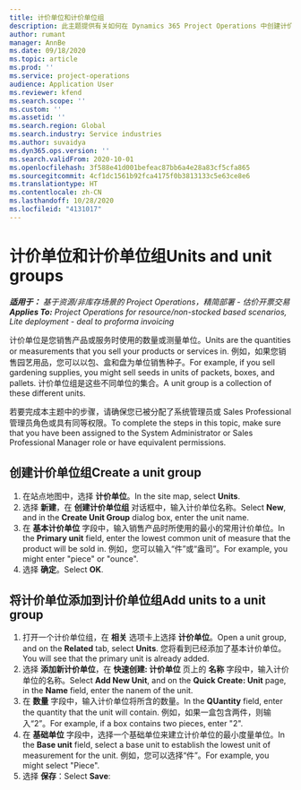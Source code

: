 ```yaml
---
title: 计价单位和计价单位组
description: 此主题提供有关如何在 Dynamics 365 Project Operations 中创建计价单位和计价单位组的信息。
author: rumant
manager: AnnBe
ms.date: 09/18/2020
ms.topic: article
ms.prod: ''
ms.service: project-operations
audience: Application User
ms.reviewer: kfend
ms.search.scope: ''
ms.custom: ''
ms.assetid: ''
ms.search.region: Global
ms.search.industry: Service industries
ms.author: suvaidya
ms.dyn365.ops.version: ''
ms.search.validFrom: 2020-10-01
ms.openlocfilehash: 3f588e41d001befeac87bb6a4e28a83cf5cfa865
ms.sourcegitcommit: 4cf1dc1561b92fca4175f0b3813133c5e63ce8e6
ms.translationtype: HT
ms.contentlocale: zh-CN
ms.lasthandoff: 10/28/2020
ms.locfileid: "4131017"
---
```

# <a name="units-and-unit-groups"></a><span data-ttu-id="e15bc-103">计价单位和计价单位组</span><span class="sxs-lookup"><span data-stu-id="e15bc-103">Units and unit groups</span></span>

<span data-ttu-id="e15bc-104">_**适用于：** 基于资源/非库存场景的 Project Operations，精简部署 - 估价开票交易_</span><span class="sxs-lookup"><span data-stu-id="e15bc-104">_**Applies To:** Project Operations for resource/non-stocked based scenarios, Lite deployment - deal to proforma invoicing_</span></span>

<span data-ttu-id="e15bc-105">计价单位是您销售产品或服务时使用的数量或测量单位。</span><span class="sxs-lookup"><span data-stu-id="e15bc-105">Units are the quantities or measurements that you sell your products or services in.</span></span> <span data-ttu-id="e15bc-106">例如，如果您销售园艺用品，您可以以包、盒和盘为单位销售种子。</span><span class="sxs-lookup"><span data-stu-id="e15bc-106">For example, if you sell gardening supplies, you might sell seeds in units of packets, boxes, and pallets.</span></span> <span data-ttu-id="e15bc-107">计价单位组是这些不同单位的集合。</span><span class="sxs-lookup"><span data-stu-id="e15bc-107">A unit group is a collection of these different units.</span></span>

<span data-ttu-id="e15bc-108">若要完成本主题中的步骤，请确保您已被分配了系统管理员或 Sales Professional 管理员角色或具有同等权限。</span><span class="sxs-lookup"><span data-stu-id="e15bc-108">To complete the steps in this topic, make sure that you have been assigned to the System Administrator or Sales Professional Manager role or have equivalent permissions.</span></span>

## <a name="create-a-unit-group"></a><span data-ttu-id="e15bc-109">创建计价单位组</span><span class="sxs-lookup"><span data-stu-id="e15bc-109">Create a unit group</span></span>

1. <span data-ttu-id="e15bc-110">在站点地图中，选择 **计价单位**。</span><span class="sxs-lookup"><span data-stu-id="e15bc-110">In the site map, select **Units**.</span></span>
2. <span data-ttu-id="e15bc-111">选择 **新建**，在 **创建计价单位组** 对话框中，输入计价单位名称。</span><span class="sxs-lookup"><span data-stu-id="e15bc-111">Select **New**, and in the **Create Unit Group** dialog box, enter the unit name.</span></span>
3. <span data-ttu-id="e15bc-112">在 **基本计价单位** 字段中，输入销售产品时所使用的最小的常用计价单位。</span><span class="sxs-lookup"><span data-stu-id="e15bc-112">In the **Primary unit** field, enter the lowest common unit of measure that the product will be sold in.</span></span> <span data-ttu-id="e15bc-113">例如，您可以输入“件”或“盎司”。</span><span class="sxs-lookup"><span data-stu-id="e15bc-113">For example, you might enter "piece" or "ounce".</span></span>
4. <span data-ttu-id="e15bc-114">选择 **确定**。</span><span class="sxs-lookup"><span data-stu-id="e15bc-114">Select **OK**.</span></span>

## <a name="add-units-to-a-unit-group"></a><span data-ttu-id="e15bc-115">将计价单位添加到计价单位组</span><span class="sxs-lookup"><span data-stu-id="e15bc-115">Add units to a unit group</span></span>

1. <span data-ttu-id="e15bc-116">打开一个计价单位组，在 **相关** 选项卡上选择 **计价单位**。</span><span class="sxs-lookup"><span data-stu-id="e15bc-116">Open a unit group, and on the **Related** tab, select **Units**.</span></span> <span data-ttu-id="e15bc-117">您将看到已经添加了基本计价单位。</span><span class="sxs-lookup"><span data-stu-id="e15bc-117">You will see that the primary unit is already added.</span></span>
2. <span data-ttu-id="e15bc-118">选择 **添加新计价单位**，在 **快速创建: 计价单位** 页上的 **名称** 字段中，输入计价单位的名称。</span><span class="sxs-lookup"><span data-stu-id="e15bc-118">Select **Add New Unit**, and on the **Quick Create: Unit** page, in the **Name** field, enter the nanem of the unit.</span></span>
3. <span data-ttu-id="e15bc-119">在 **数量** 字段中，输入计价单位将所含的数量。</span><span class="sxs-lookup"><span data-stu-id="e15bc-119">In the **QUantity** field, enter the quantity that the unit will contain.</span></span> <span data-ttu-id="e15bc-120">例如，如果一盒包含两件，则输入“2”。</span><span class="sxs-lookup"><span data-stu-id="e15bc-120">For example, if a box contains two pieces, enter "2".</span></span> 
4. <span data-ttu-id="e15bc-121">在 **基础单位** 字段中，选择一个基础单位来建立计价单位的最小度量单位。</span><span class="sxs-lookup"><span data-stu-id="e15bc-121">In the **Base unit** field, select a base unit to establish the lowest unit of measurement for the unit.</span></span> <span data-ttu-id="e15bc-122">例如，您可以选择“件”。</span><span class="sxs-lookup"><span data-stu-id="e15bc-122">For example, you might select "Piece".</span></span>
5. <span data-ttu-id="e15bc-123">选择 **保存**：</span><span class="sxs-lookup"><span data-stu-id="e15bc-123">Select **Save**:</span></span>
